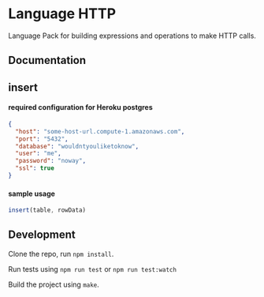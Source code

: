 Language HTTP
=============

Language Pack for building expressions and operations to make HTTP calls.

Documentation
-------------
## insert

#### required configuration for Heroku postgres
```json
{
  "host": "some-host-url.compute-1.amazonaws.com",
  "port": "5432",
  "database": "wouldntyouliketoknow",
  "user": "me",
  "password": "noway",
  "ssl": true
}

```

#### sample usage
```js
insert(table, rowData)
```

Development
-----------

Clone the repo, run `npm install`.

Run tests using `npm run test` or `npm run test:watch`

Build the project using `make`.
